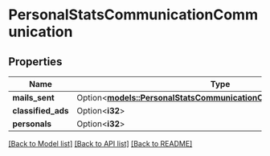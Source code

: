 # PersonalStatsCommunicationCommunication

## Properties

Name | Type | Description | Notes
------------ | ------------- | ------------- | -------------
**mails_sent** | Option<[**models::PersonalStatsCommunicationCommunicationMailsSent**](PersonalStatsCommunication_communication_mails_sent.md)> |  | [optional]
**classified_ads** | Option<**i32**> |  | [optional]
**personals** | Option<**i32**> |  | [optional]

[[Back to Model list]](../README.md#documentation-for-models) [[Back to API list]](../README.md#documentation-for-api-endpoints) [[Back to README]](../README.md)


